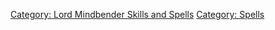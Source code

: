 [Category: Lord Mindbender Skills and
Spells](Category:_Lord_Mindbender_Skills_and_Spells "wikilink")
[Category: Spells](Category:_Spells "wikilink")

